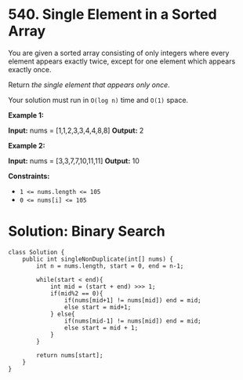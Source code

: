 # 540. Single Element in a Sorted Array
You are given a sorted array consisting of only integers where every element appears exactly twice, except for one element which appears exactly once.

Return  _the single element that appears only once_.

Your solution must run in  `O(log n)`  time and  `O(1)`  space.

**Example 1:**

**Input:** nums = [1,1,2,3,3,4,4,8,8]
**Output:** 2

**Example 2:**

**Input:** nums = [3,3,7,7,10,11,11]
**Output:** 10

**Constraints:**

-   `1 <= nums.length <= 105`
-   `0 <= nums[i] <= 105`

# Solution: Binary Search
```
class Solution {
    public int singleNonDuplicate(int[] nums) {
        int n = nums.length, start = 0, end = n-1;
        
        while(start < end){
            int mid = (start + end) >>> 1;
            if(mid%2 == 0){
                if(nums[mid+1] != nums[mid]) end = mid;
                else start = mid+1;
            } else{
                if(nums[mid-1] != nums[mid]) end = mid;
                else start = mid + 1;
            }
        }
        
        return nums[start];
    }
}
```
